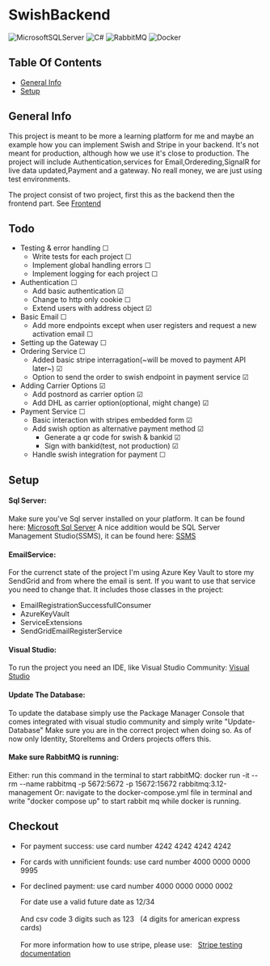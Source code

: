 # SwishBackend

![MicrosoftSQLServer](https://img.shields.io/badge/Microsoft%20SQL%20Sever-CC2927?style=for-the-badge&logo=microsoft%20sql%20server&logoColor=white)
![C#](https://img.shields.io/badge/c%23-%23239120.svg?style=for-the-badge&logo=c-sharp&logoColor=white)
![RabbitMQ](https://img.shields.io/badge/Rabbitmq-FF6600?style=for-the-badge&logo=rabbitmq&logoColor=white)
![Docker](https://img.shields.io/badge/docker-%230db7ed.svg?style=for-the-badge&logo=docker&logoColor=white)
 
## Table Of Contents
* [General Info](#general-info)
* [Setup](#setup)


## General Info
This project is meant to be more a learning platform for me and maybe an example how you can implement Swish and Stripe in your backend.
It's not meant for production, although how we use it's close to production.
The project will include Authentication,services for Email,Ordereding,SignalR for live data updated,Payment and a gateway.
No reall money, we are just using test environments.

The project consist of two project, first this as the backend then the frontend part. See [Frontend](https://github.com/patrik033/SwishFront)

## Todo


 - Testing & error handling  &#x2610;
   - Write tests for each project &#x2610;
   - Implement global handling errors &#x2610;
   - Implement logging for each project &#x2610;
 - Authentication &#x2610;
   - Add basic authentication &#x2611;
   - Change to http only cookie &#x2610;
   - Extend users with address object &#x2611;
 - Basic Email &#x2610;
   - Add more endpoints except when user registers and request a new activation email &#x2610;
 - Setting up the Gateway &#x2610;
 - Ordering Service &#x2610;
   - Added basic stripe interragation(~will be moved to payment API later~) &#x2611;
   - Option to send the order to swish endpoint in payment service &#x2611;
 - Adding Carrier Options &#x2611;
   - Add postnord as carrier option &#x2611;
   - Add DHL as carrier option(optional, might change)  &#x2611;
 - Payment Service &#x2610;
   - Basic interaction with stripes embedded form &#x2611;
   - Add swish option as alternative payment method  &#x2611;
     - Generate a qr code for swish & bankid &#x2611;
     - Sign with bankid(test, not production) &#x2611;
   - Handle swish integration for payment   &#x2610;



## Setup
#### Sql Server:

Make sure you've Sql server installed on your platform. It can be found here: [Microsoft Sql Server](https://www.microsoft.com/en-us/sql-server/sql-server-downloads)
A nice addition would be SQL Server Management Studio(SSMS), it can be found here: [SSMS](https://learn.microsoft.com/en-us/sql/ssms/download-sql-server-management-studio-ssms?view=sql-server-ver16)

#### EmailService:
For the currenct state of the project I'm using Azure Key Vault to store my SendGrid and from where the email is sent. If you want to use that service you need to change that. It includes those classes in the project: 

- EmailRegistrationSuccessfullConsumer
- AzureKeyVault
- ServiceExtensions
- SendGridEmailRegisterService


#### Visual Studio:

To run the project you need an IDE, like Visual Studio Community: [Visual Studio](https://visualstudio.microsoft.com/vs/community/)

#### Update The Database:

To update the database simply use the Package Manager Console that comes integrated with visual studio community and simply write "Update-Database"
Make sure you are in the correct project when doing so. As of now only Identity, StoreItems and Orders projects offers this.

#### Make sure RabbitMQ is running:
Either: run this command in the terminal to start rabbitMQ:  docker run -it --rm --name rabbitmq -p 5672:5672 -p 15672:15672 rabbitmq:3.12-management
Or: navigate to the docker-compose.yml file in terminal and write "docker compose up" to start rabbit mq while docker is running.

## Checkout

- For payment success: use card number 4242 4242 4242 4242
- For cards with unnificient founds: use card number 4000 0000 0000 9995
- For declined payment: use card number 4000 0000 0000 0002

  For date use a valid future date as 12/34<br></br>
  And csv code 3 digits such as 123 &nbsp; (4 digits for american express cards)
  <br/><br/>For more information how to use stripe, please use:  &nbsp; [Stripe testing documentation](https://stripe.com/docs/testing?numbers-or-method-or-token=card-numbers#use-test-cards)
